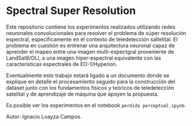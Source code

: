 # Spectral Super Resolution

Este repositorio contiene los experimentos realizados utilizando redes neuronales convolucionales para resolver el problema de súper resolución espectral, específicamente en el contexto de teledetección saltelital.
El problema en cuestión es entrenar una arquitectura neuronal capaz de aprender el mapeo entre una imagen multi-espectgral proveniente de LandSat8/OLI, a una imagen hiper-espectral equivalente con las características espectrales de EO-1/Hyperion.


Eventualmente este trabajo estará ligado a un documento donde se explique en detalle el procesamiento seguido para la construcción del dataset junto con los fundamentos físicos y teóricos de teledetección satelital y de aprendizaje de máquina que apoyen la propuesta.

Es posible ver los experimentos en el notebook `perdida perceptual.ipynb`.


Autor: Ignacio Loayza Campos.
